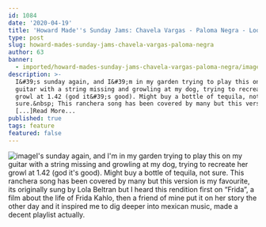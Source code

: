 ```yaml
---
id: 1084
date: '2020-04-19'
title: 'Howard Made''s Sunday Jams: Chavela Vargas - Paloma Negra - Loose Lips'
type: post
slug: howard-mades-sunday-jams-chavela-vargas-paloma-negra
author: 63
banner:
  - imported/howard-mades-sunday-jams-chavela-vargas-paloma-negra/image1084.jpeg
description: >-
  I&#39;s sunday again, and I&#39;m in my garden trying to play this on my
  guitar with a string missing and growling at my dog, trying to recreate her
  growl at 1.42 (god it&#39;s good). Might buy a bottle of tequila, not
  sure.&nbsp; This ranchera song has been covered by many but this version is my
  [...]Read More...
published: true
tags: feature
featured: false
---
```

![image](../imported/howard-mades-sunday-jams-chavela-vargas-paloma-negra/image1084.jpeg)I's sunday again, and I'm in my garden trying to play this on my guitar with a string missing and growling at my dog, trying to recreate her growl at 1.42 (god it's good). Might buy a bottle of tequila, not sure. This ranchera song has been covered by many but this version is my favourite, its originally sung by Lola Beltran but I heard this rendition first on “Frida”, a film about the life of Frida Kahlo, then a friend of mine put it on her story the other day and it inspired me to dig deeper into mexican music, made a decent playlist actually.